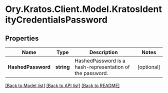 # Ory.Kratos.Client.Model.KratosIdentityCredentialsPassword

## Properties

Name | Type | Description | Notes
------------ | ------------- | ------------- | -------------
**HashedPassword** | **string** | HashedPassword is a hash-representation of the password. | [optional] 

[[Back to Model list]](../README.md#documentation-for-models) [[Back to API list]](../README.md#documentation-for-api-endpoints) [[Back to README]](../README.md)

